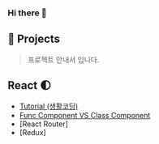 ### Hi there 👋


## :turtle: Projects
> 프로젝트 안내서 입니다.

## React :first_quarter_moon:
* [Tutorial (생활코딩)](https://github.com/JeongP/react-tutorial-saengco)
* [Func Component VS Class Component](https://github.com/JeongP/react-component-func-vs-class)
* [React Router]
* [Redux]

